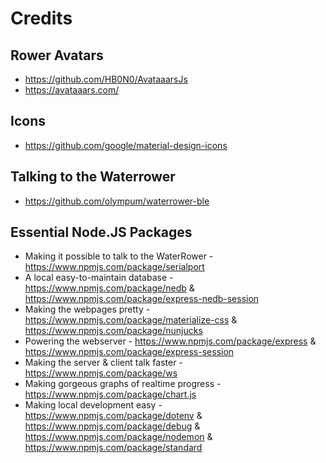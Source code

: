 # Credits

## Rower Avatars
* https://github.com/HB0N0/AvataaarsJs
* https://avataaars.com/

## Icons
* https://github.com/google/material-design-icons

## Talking to the Waterrower
* https://github.com/olympum/waterrower-ble

## Essential Node.JS Packages
* Making it possible to talk to the WaterRower - https://www.npmjs.com/package/serialport
* A local easy-to-maintain database - https://www.npmjs.com/package/nedb & https://www.npmjs.com/package/express-nedb-session
* Making the webpages pretty - https://www.npmjs.com/package/materialize-css & https://www.npmjs.com/package/nunjucks
* Powering the webserver - https://www.npmjs.com/package/express & https://www.npmjs.com/package/express-session
* Making the server & client talk faster - https://www.npmjs.com/package/ws
* Making gorgeous graphs of realtime progress - https://www.npmjs.com/package/chart.js
* Making local development easy - https://www.npmjs.com/package/dotenv & https://www.npmjs.com/package/debug & https://www.npmjs.com/package/nodemon & https://www.npmjs.com/package/standard